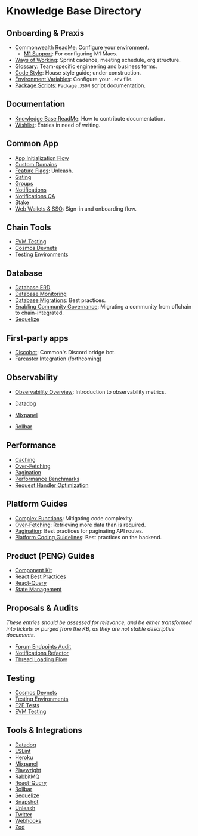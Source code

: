 # Knowledge Base Directory

## Onboarding & Praxis

- [Commonwealth ReadMe](../packages/commonwealth/README.md): Configure your environment.
  + [M1 Support](./M1-Support.md): For configuring M1 Macs.
- [Ways of Working](./Ways-Of-Working.md): Sprint cadence, meeting schedule, org structure.
- [Glossary](./Glossary.md): Team-specific engineering and business terms.
- [Code Style](./Code-Style.md): House style guide; under construction.
- [Environment Variables](./Environment-Variables.md): Configure your `.env` file.
- [Package Scripts](./Package-Scripts.md): `Package.JSON` script documentation.

## Documentation

- [Knowledge Base ReadMe](./_README.md): How to contribute documentation.
- [Wishlist](./_Wishlist.md): Entries in need of writing.

## Common App

- [App Initialization Flow](./App-Initialization-Flow.md)
- [Custom Domains](./Custom-Domains.md)
- [Feature Flags](./Feature-Flags.md): Unleash.
- [Gating](./Gating.md)
- [Groups](./Groups.md)
- [Notifications](./Notifications.md)
- [Notifications QA](./Notifications-QA.md)
- [Stake](./Stake.md)
- [Web Wallets & SSO](./Web-Wallets.md): Sign-in and onboarding flow.

## Chain Tools

- [EVM Testing](./EVM-Testing.md)
- [Cosmos Devnets](./Cosmos-Devnets.md)
- [Testing Environments](./Testing-Environments.md)

## Database

- [Database ERD](./Database-ERD.md)
- [Database Monitoring](./Database-Monitoring.md)
- [Database Migrations](./Database-Migrations.md): Best practices.
- [Enabling Community Governance](./Enabling-Community-Governance.md): Migrating a community from offchain to chain-integrated.
- [Sequelize](./Sequelize.md)

## First-party apps

- [Discobot](./Discobot.md): Common's Discord bridge bot.
- Farcaster Integration (forthcoming)

## Observability

- [Observability Overview](./Observability-Overview.md): Introduction to observability metrics.

- [Datadog](./Datadog.md)
- [Mixpanel](./Mixpanel.md)
- [Rollbar](./Rollbar.md)

## Performance

- [Caching](./Caching.md)
- [Over-Fetching](./Over-Fetching.md)
- [Pagination](./Pagination.md)
- [Performance Benchmarks](./Performance-Benchmarks.md)
- [Request Handler Optimization](./Request-Handler-Optimization.md)

## Platform Guides

- [Complex Functions](./Complex-Functions.md): Mitigating code complexity.
- [Over-Fetching](./Over-Fetching.md): Retrieving more data than is required.
- [Pagination](./Pagination.md): Best practices for paginating API routes.
- [Platform Coding Guidelines](./Platform-Coding-Guidelines.md): Best practices on the backend.

## Product (PENG) Guides

- [Component Kit](./Component-Kit.md)
- [React Best Practices](./React-Best-Practices-And-Improvements.md)
- [React-Query](./React-Query.md)
- [State Management](./State-Management.md)

## Proposals & Audits

_These entries should be assessed for relevance, and be either transformed into tickets or purged from the KB, as they are not stable descriptive documents._

- [Forum Endpoints Audit](./Forum-Endpoints-Audit.md)
- [Notifications Refactor](./Notifications-Refactor.md)
- [Thread Loading Flow](./Thread-Loading-Flow.md)

## Testing

- [Cosmos Devnets](./Cosmos-Devnets.md)
- [Testing Environments](./Testing-Environments.md)
- [E2E Tests](./E2E-Tests)
- [EVM Testing](./EVM-Testing.md)

## Tools & Integrations

- [Datadog](./Datadog.md)
- [ESLint](./Linting.md)
- [Heroku](./Heroku.md)
- [Mixpanel](./Mixpanel.md)
- [Playwright](./E2E-Tests)
- [RabbitMQ](./RabbitMQ.md)
- [React-Query](./React-Query.md)
- [Rollbar](./Rollbar.md)
- [Sequelize](./Sequelize.md)
- [Snapshot](./Snapshot.md)
- [Unleash](./Feature-Flags.md)
- [Twitter](./Twitter.md)
- [Webhooks](./Webhooks.md)
- [Zod](./Zod.md)
